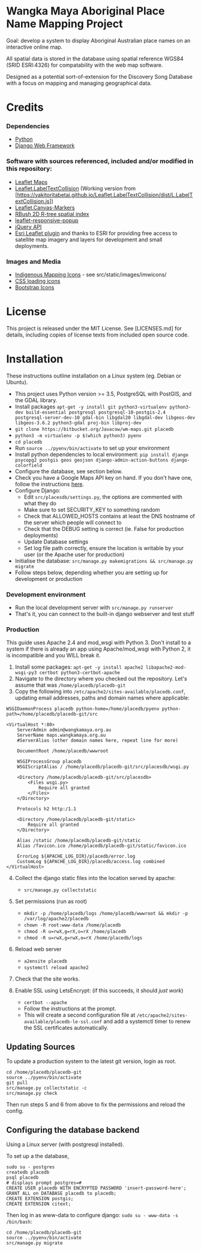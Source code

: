 Wangka Maya Aboriginal Place Name Mapping Project
=================================================

Goal: develop a system to display Aboriginal Australian place names on an interactive online map.

All spatial data is stored in the database using spatial reference WGS84 (SRID ESRI:4326) for compatability with the web map software.

Designed as a potential sort-of-extension for the Discovery Song Database with a focus on mapping and managing geographical data.

Credits
=======
### Dependencies
- [Python](https://www.python.org/)
- [Django Web Framework](https://www.djangoproject.com/)

### Software with sources referenced, included and/or modified in this repository:

- [Leaflet Maps](https://leafletjs.com)
- [Leaflet.LabelTextCollision](https://github.com/yakitoritabetai/Leaflet.LabelTextCollision)
  (Working version from [https://yakitoritabetai.github.io/Leaflet.LabelTextCollision/dist/L.LabelTextCollision.js])
- [Leaflet.Canvas-Markers](https://github.com/corg/Leaflet.Canvas-Markers)
- [RBush 2D R-tree spatial index](https://github.com/mourner/rbush)
- [leaflet-responsive-popup](https://github.com/yafred/leaflet-responsive-popup)
- [jQuery API](https://jquery.org/)
- [Esri Leaflet plugin](https://github.com/esri/esri-leaflet)
  and thanks to ESRI for providing free access to satellite map imagery and layers for development and small deployments.

### Images and Media
- [Indigenous Mapping Icons](https://www.imwaustralia.com/resources) - see src/static/images/imwicons/
- [CSS loading icons](https://github.com/lukehaas/css-loaders)
- [Bootstrap Icons](https://github.com/twbs/icons)

License
=======
This project is released under the MIT License. See [LICENSES.md] for details, including copies of license texts from included open source code.

Installation
============

These instructions outline installation on a Linux system (eg. Debian or Ubuntu).

- This project uses Python version >= 3.5, PostgreSQL with PostGIS, and the GDAL library.
- Install packages `apt-get -y install git python3-virtualenv python3-dev build-essential postgresql postgresql-10-postgis-2.4 postgresql-server-dev-10 gdal-bin libgdal20 libgdal-dev libgeos-dev libgeos-3.6.2 python3-gdal proj-bin libproj-dev`
- `git clone https://bitbucket.org/Javacow/wm-maps.git placedb`
- `python3 -m virtualenv -p $(which python3) pyenv`
- `cd placedb`
- Run `source ../pyenv/bin/activate` to set up your environment
- Install python dependencies to local environment: `pip install django psycopg2 postgis geos geojson django-admin-action-buttons django-colorfield`
- Configure the database, see section below.
- Check you have a Google Maps API key on hand. If you don't have one, follow the instructions [here](https://developers.google.com/maps/documentation/javascript/get-api-key).
- Configure Django:
    - Edit `src/placesdb/settings.py`, the options are commented with what they do
    - Make sure to set SECURITY_KEY to something random
    - Check that ALLOWED_HOSTS contains at least the DNS hostname of the server which people will connect to
    - Check that the DEBUG setting is correct (ie. False for production deployments)
    - Update Database settings
    - Set log file path correctly, ensure the location is writable by your user (or the Apache user for production)
- Initialise the database: `src/manage.py makemigrations && src/manage.py migrate`
- Follow steps below, depending whether you are setting up for development or production

### Development environment
- Run the local development server with `src/manage.py runserver`
- That's it, you can connect to the built-in django webserver and test stuff


### Production
This guide uses Apache 2.4 and mod_wsgi with Python 3. Don't install to a system if there is already an app using Apache/mod_wsgi with Python 2, it is incompatible and you WILL break it.

1. Install some packages: `apt-get -y install apache2 libapache2-mod-wsgi-py3 certbot python3-certbot-apache`
2. Navigate to the directory where you checked out the repository. Let's assume that was `/home/placedb/placedb-git`
3. Copy the following into `/etc/apache2/sites-available/placedb.conf`, updating email addresses, paths and domain names where applicable:

```
WSGIDaemonProcess placedb python-home=/home/placedb/pyenv python-path=/home/placedb/placedb-git/src

<VirtualHost *:80>
    ServerAdmin admin@wangkamaya.org.au
    ServerName maps.wangkamaya.org.au
    #ServerAlias (other domain names here, repeat line for more)

    DocumentRoot /home/placedb/wwwroot

    WSGIProcessGroup placedb
    WSGIScriptAlias / /home/placedb/placedb-git/src/placesdb/wsgi.py

    <Directory /home/placedb/placedb-git/src/placesdb>
        <Files wsgi.py>
            Require all granted
        </Files>
    </Directory>

    Protocols h2 http:/1.1

    <Directory /home/placedb/placedb-git/static>
        Require all granted
    </Directory>

    Alias /static /home/placedb/placedb-git/static
    Alias /favicon.ico /home/placedb/placedb-git/static/favicon.ico

    ErrorLog ${APACHE_LOG_DIR}/placedb/error.log
    CustomLog ${APACHE_LOG_DIR}/placedb/access.log combined
</VirtualHost>

```

4. Collect the django static files into the location served by apache:
    - `src/manage.py collectstatic`

5. Set permissions (run as root)
    - `mkdir -p /home/placedb/logs /home/placedb/wwwroot && mkdir -p /var/log/apache2/placedb`
    - `chown -R root:www-data /home/placedb`
    - `chmod -R u=rwX,g=rX,o=rX /home/placedb`
    - `chmod -R u=rwX,g=rwX,o=rX /home/placedb/logs`

6. Reload web server
    - `a2ensite placedb`
    - `systemctl reload apache2`
    
7. Check that the site works.

8. Enable SSL using LetsEncrypt: (if this succeeds, it should *just work*)
    - `certbot --apache`
    - Follow the instructions at the prompt.
    - This will create a second configuration file at `/etc/apache2/sites-available/placedb-le-ssl.conf` and add a systemctl timer to renew the SSL certificates automatically.

Updating Sources
----------------

To update a production system to the latest git version, login as root.

```
cd /home/placedb/placedb-git
source ../pyenv/bin/activate
git pull
src/manage.py collectstatic -c
src/manage.py check
```

Then run steps 5 and 6 from above to fix the permissions and reload the config.

Configuring the database backend
--------------------------------

Using a Linux server (with postgresql installed).

To set up a the database,

```
sudo su - postgres
createdb placedb
psql placedb
# displays prompt postgres=# 
CREATE USER placedb WITH ENCRYPTED PASSWORD 'insert-password-here';
GRANT ALL on DATABASE placedb to placedb;
CREATE EXTENSION postgis;
CREATE EXTENSION citext;
```

Then log in as www-data to configure django: `sudo su - www-data -s /bin/bash`:

```
cd /home/placedb/placedb-git
source ../pyenv/bin/activate
src/manage.py migrate
```

